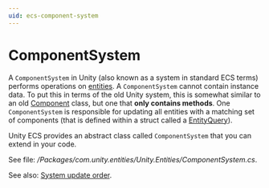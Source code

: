 ```yaml
---
uid: ecs-component-system
---
```

# ComponentSystem

A `ComponentSystem` in Unity (also known as a system in standard ECS terms) performs operations on [entities](entity.md). A `ComponentSystem` cannot contain instance data. To put this in terms of the old Unity system, this is somewhat similar to an old [Component](https://docs.unity3d.com/Manual/Components.html) class, but one that **only contains methods**. One `ComponentSystem` is responsible for updating all entities with a matching set of components (that is defined within a struct called a [EntityQuery](component_group.md)).

Unity ECS provides an abstract class called `ComponentSystem` that you can extend in your code.

See file: _/Packages/com.unity.entities/Unity.Entities/ComponentSystem.cs_.

See also: [System update order](system_update_order.md).



